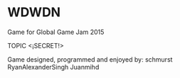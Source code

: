 # WDWDN
Game for Global Game Jam 2015

TOPIC <¡SECRET!>

Game designed, programmed and enjoyed by:
  schmurst
  RyanAlexanderSingh
  Juanmihd 
